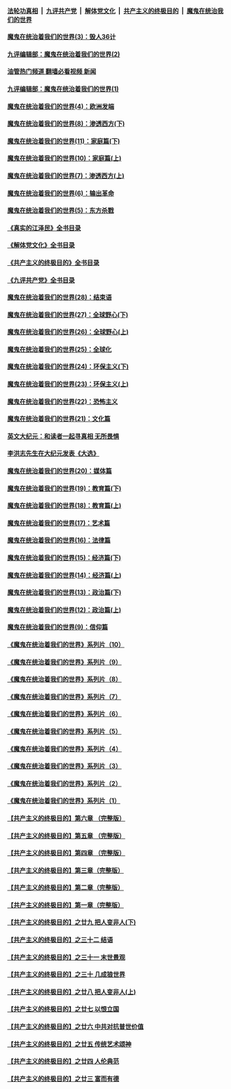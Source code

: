 ####  [法轮功真相](../../../../basic/blob/master/README.md?t=09281431) &nbsp;|&nbsp; [九评共产党](../../../../9ping.md/blob/master/README.md?t=09281431) &nbsp;|&nbsp; [解体党文化](../../../../jtdwh.md/blob/master/README.md?t=09281431)  &nbsp;|&nbsp; [共产主义的终极目的](../../../../gczydzjmd.md/blob/master/README.md?t=09281431) &nbsp;|&nbsp; [魔鬼在统治我们的世界](../../../../mgztzwmdsj.md/blob/master/README.md?t=09281431) 

#### [魔鬼在统治着我们的世界(3)：毁人36计](../pages/nsc422/n10411583.md?t=09281431) 

#### [九评编辑部：魔鬼在统治着我们的世界(2)](../pages/nsc422/n10410036.md?t=09281431) 

#### [油管热门频道 翻墙必看视频 新闻](http://209.250.226.216:81/youtube.html?09281431)

#### [九评编辑部：魔鬼在统治着我们的世界(1)](../pages/nsc422/n10406825.md?t=09281431) 

#### [魔鬼在统治着我们的世界(4)：欧洲发端](../pages/nsc422/n10414890.md?t=09281431) 

#### [魔鬼在统治着我们的世界(8)：渗透西方(下)](../pages/nsc422/n10429603.md?t=09281431) 

#### [魔鬼在统治着我们的世界(11)：家庭篇(下)](../pages/nsc422/n10440961.md?t=09281431) 

#### [魔鬼在统治着我们的世界(10)：家庭篇(上)](../pages/nsc422/n10435448.md?t=09281431) 

#### [魔鬼在统治着我们的世界(7)：渗透西方(上)](../pages/nsc422/n10426013.md?t=09281431) 

#### [魔鬼在统治着我们的世界(6)：输出革命](../pages/nsc422/n10421536.md?t=09281431) 

#### [魔鬼在统治着我们的世界(5)：东方杀戮](../pages/nsc422/n10417707.md?t=09281431) 

#### [《真实的江泽民》全书目录](../pages/nsc422/n13721399.md?t=09281431) 

#### [《解体党文化》全书目录](../pages/nsc422/n13721157.md?t=09281431) 

#### [《共产主义的终极目的》全书目录](../pages/nsc422/n13721048.md?t=09281431) 

#### [《九评共产党》全书目录](../pages/nsc422/n13708085.md?t=09281431) 

#### [魔鬼在统治着我们的世界(28)：结束语](../pages/nsc422/n10936246.md?t=09281431) 

#### [魔鬼在统治着我们的世界(27)：全球野心(下)](../pages/nsc422/n10928319.md?t=09281431) 

#### [魔鬼在统治着我们的世界(26)：全球野心(上)](../pages/nsc422/n10900318.md?t=09281431) 

#### [魔鬼在统治着我们的世界(25)：全球化](../pages/nsc422/n10788205.md?t=09281431) 

#### [魔鬼在统治着我们的世界(24)：环保主义(下)](../pages/nsc422/n10695307.md?t=09281431) 

#### [魔鬼在统治着我们的世界(23)：环保主义(上)](../pages/nsc422/n10688613.md?t=09281431) 

#### [魔鬼在统治着我们的世界(22)：恐怖主义](../pages/nsc422/n10614727.md?t=09281431) 

#### [魔鬼在统治着我们的世界(21)：文化篇](../pages/nsc422/n10597706.md?t=09281431) 

#### [英文大纪元：和读者一起寻真相 无所畏惧](../pages/nsc422/n12542027.md?t=09281431) 

#### [李洪志先生在大纪元发表《大选》](../pages/nsc422/n12534746.md?t=09281431) 

#### [魔鬼在统治着我们的世界(20)：媒体篇](../pages/nsc422/n10586579.md?t=09281431) 

#### [魔鬼在统治着我们的世界(19)：教育篇(下)](../pages/nsc422/n10564808.md?t=09281431) 

#### [魔鬼在统治着我们的世界(18)：教育篇(上)](../pages/nsc422/n10526970.md?t=09281431) 

#### [魔鬼在统治着我们的世界(17)：艺术篇](../pages/nsc422/n10499093.md?t=09281431) 

#### [魔鬼在统治着我们的世界(16)：法律篇](../pages/nsc422/n10485969.md?t=09281431) 

#### [魔鬼在统治着我们的世界(15)：经济篇(下)](../pages/nsc422/n10469975.md?t=09281431) 

#### [魔鬼在统治着我们的世界(14)：经济篇(上)](../pages/nsc422/n10457370.md?t=09281431) 

#### [魔鬼在统治着我们的世界(13)：政治篇(下)](../pages/nsc422/n10448270.md?t=09281431) 

#### [魔鬼在统治着我们的世界(12)：政治篇(上)](../pages/nsc422/n10444576.md?t=09281431) 

#### [魔鬼在统治着我们的世界(9)：信仰篇](../pages/nsc422/n10432159.md?t=09281431) 

#### [《魔鬼在统治着我们的世界》系列片（10）](../pages/nsc422/n12292670.md?t=09281431) 

#### [《魔鬼在统治着我们的世界》系列片（9）](../pages/nsc422/n12290859.md?t=09281431) 

#### [《魔鬼在统治着我们的世界》系列片（8）](../pages/nsc422/n12287445.md?t=09281431) 

#### [《魔鬼在统治着我们的世界》系列片（7）](../pages/nsc422/n12283425.md?t=09281431) 

#### [《魔鬼在统治着我们的世界》系列片（6）](../pages/nsc422/n12282314.md?t=09281431) 

#### [《魔鬼在统治着我们的世界》系列片（5）](../pages/nsc422/n12281419.md?t=09281431) 

#### [《魔鬼在统治着我们的世界》系列片（4）](../pages/nsc422/n12274024.md?t=09281431) 

#### [《魔鬼在统治着我们的世界》系列片（3）](../pages/nsc422/n12271322.md?t=09281431) 

#### [《魔鬼在统治着我们的世界》系列片（2）](../pages/nsc422/n12269049.md?t=09281431) 

#### [《魔鬼在统治着我们的世界》系列片（1）](../pages/nsc422/n12267575.md?t=09281431) 

#### [【共产主义的终极目的】第六章 （完整版）](../pages/nsc422/n11428913.md?t=09281431) 

#### [【共产主义的终极目的】第五章 （完整版）](../pages/nsc422/n11428912.md?t=09281431) 

#### [【共产主义的终极目的】第四章 （完整版）](../pages/nsc422/n11428907.md?t=09281431) 

#### [【共产主义的终极目的】第三章（完整版）](../pages/nsc422/n11428848.md?t=09281431) 

#### [【共产主义的终极目的】第二章（完整版）](../pages/nsc422/n11428831.md?t=09281431) 

#### [【共产主义的终极目的】第一章（完整版）](../pages/nsc422/n11417651.md?t=09281431) 

#### [【共产主义的终极目的】之廿九 把人变非人(下)](../pages/nsc422/n11344140.md?t=09281431) 

#### [【共产主义的终极目的】之三十二 结语](../pages/nsc422/n11360535.md?t=09281431) 

#### [【共产主义的终极目的】之三十一 末世景观](../pages/nsc422/n11351129.md?t=09281431) 

#### [【共产主义的终极目的】之三十 几成狼世界](../pages/nsc422/n11348280.md?t=09281431) 

#### [【共产主义的终极目的】之廿八 把人变非人(上)](../pages/nsc422/n11340492.md?t=09281431) 

#### [【共产主义的终极目的】之廿七 以恨立国](../pages/nsc422/n11336944.md?t=09281431) 

#### [【共产主义的终极目的】之廿六 中共对抗普世价值](../pages/nsc422/n11324785.md?t=09281431) 

#### [【共产主义的终极目的】之廿五 传统艺术颂神](../pages/nsc422/n11296396.md?t=09281431) 

#### [【共产主义的终极目的】之廿四 人伦典范](../pages/nsc422/n11296397.md?t=09281431) 

#### [【共产主义的终极目的】之廿三 富而有德](../pages/nsc422/n11283598.md?t=09281431) 

<img src='http://gfw-breaker.win/goodnews/indexes/nsc422.md' width='0px' height='0px'/>
